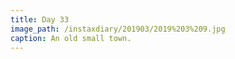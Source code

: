 ```yaml
---
title: Day 33
image_path: /instaxdiary/201903/2019%203%209.jpg
caption: An old small town.
---
```


